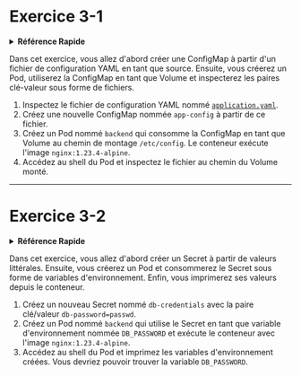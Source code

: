 # Exercice 3-1

<details>
<summary><b>Référence Rapide</b></summary>
<p>

* Espace de noms : `default`<br>
* Documentation : [ConfigMaps](https://kubernetes.io/docs/concepts/configuration/configmap/), [Volumes](https://kubernetes.io/docs/concepts/storage/volumes/)

</p>
</details>

Dans cet exercice, vous allez d'abord créer une ConfigMap à partir d'un fichier de configuration YAML en tant que source. Ensuite, vous créerez un Pod, utiliserez la ConfigMap en tant que Volume et inspecterez les paires clé-valeur sous forme de fichiers.


1. Inspectez le fichier de configuration YAML nommé [`application.yaml`](./application.yaml).
2. Créez une nouvelle ConfigMap nommée `app-config` à partir de ce fichier.
3. Créez un Pod nommé `backend` qui consomme la ConfigMap en tant que Volume au chemin de montage `/etc/config`. Le conteneur exécute l'image `nginx:1.23.4-alpine`.
4. Accédez au shell du Pod et inspectez le fichier au chemin du Volume monté.

---

# Exercice 3-2

<details>
<summary><b>Référence Rapide</b></summary>
<p>

* Espace de noms : `default`<br>
* Documentation : [Secrets](https://kubernetes.io/docs/concepts/configuration/secret/)

</p>
</details>

Dans cet exercice, vous allez d'abord créer un Secret à partir de valeurs littérales. Ensuite, vous créerez un Pod et consommerez le Secret sous forme de variables d'environnement. Enfin, vous imprimerez ses valeurs depuis le conteneur.


1. Créez un nouveau Secret nommé `db-credentials` avec la paire clé/valeur `db-password=passwd`.
2. Créez un Pod nommé `backend` qui utilise le Secret en tant que variable d'environnement nommée `DB_PASSWORD` et exécute le conteneur avec l'image `nginx:1.23.4-alpine`.
3. Accédez au shell du Pod et imprimez les variables d'environnement créées. Vous devriez pouvoir trouver la variable `DB_PASSWORD`.